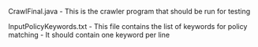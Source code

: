 
CrawlFinal.java - This is the crawler program that should be run for testing

InputPolicyKeywords.txt - This file contains the list of keywords for policy matching - It should contain one 
keyword per line
